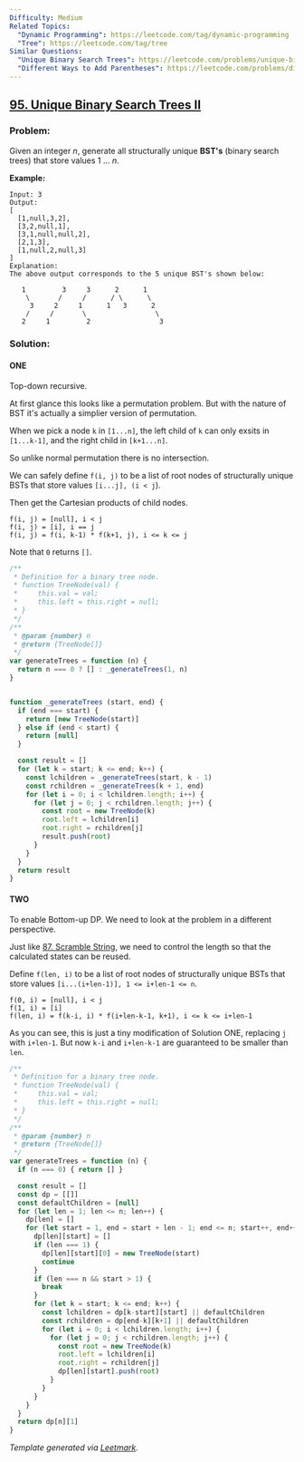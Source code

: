 ```yaml
---
Difficulty: Medium
Related Topics:
  "Dynamic Programming": https://leetcode.com/tag/dynamic-programming
  "Tree": https://leetcode.com/tag/tree
Similar Questions:
  "Unique Binary Search Trees": https://leetcode.com/problems/unique-binary-search-trees
  "Different Ways to Add Parentheses": https://leetcode.com/problems/different-ways-to-add-parentheses
---
```


## [95. Unique Binary Search Trees II](https://leetcode.com/problems/unique-binary-search-trees-ii/description/)

### Problem:

Given an integer *n*, generate all structurally unique **BST's** (binary search trees) that store values 1 ... *n*.

**Example:**

```
Input: 3
Output:
[
  [1,null,3,2],
  [3,2,null,1],
  [3,1,null,null,2],
  [2,1,3],
  [1,null,2,null,3]
]
Explanation:
The above output corresponds to the 5 unique BST's shown below:

   1         3     3      2      1
    \       /     /      / \      \
     3     2     1      1   3      2
    /     /       \                 \
   2     1         2                 3
```

### Solution:

#### ONE

Top-down recursive.

At first glance this looks like a permutation problem. But with the nature of BST it's actually a simplier version of permutation.

When we pick a node `k` in `[1...n]`, the left child of `k` can only exsits in `[1...k-1]`, and the right child in `[k+1...n]`.

So unlike normal permutation there is no intersection.

We can safely define `f(i, j)` to be a list of root nodes of structurally unique BSTs that store values `[i...j], (i < j`).

Then get the Cartesian products of child nodes.

```
f(i, j) = [null], i < j
f(i, j) = [i], i == j
f(i, j) = f(i, k-1) * f(k+1, j), i <= k <= j
```

Note that `0` returns `[]`.


```javascript
/**
 * Definition for a binary tree node.
 * function TreeNode(val) {
 *     this.val = val;
 *     this.left = this.right = null;
 * }
 */
/**
 * @param {number} n
 * @return {TreeNode[]}
 */
var generateTrees = function (n) {
  return n === 0 ? [] : _generateTrees(1, n)
}


function _generateTrees (start, end) {
  if (end === start) {
    return [new TreeNode(start)]
  } else if (end < start) {
    return [null]
  }

  const result = []
  for (let k = start; k <= end; k++) {
    const lchildren = _generateTrees(start, k - 1)
    const rchildren = _generateTrees(k + 1, end)
    for (let i = 0; i < lchildren.length; i++) {
      for (let j = 0; j < rchildren.length; j++) {
        const root = new TreeNode(k)
        root.left = lchildren[i]
        root.right = rchildren[j]
        result.push(root)
      }
    }
  }
  return result
}
```

#### TWO

To enable Bottom-up DP. We need to look at the problem in a different perspective.

Just like [87. Scramble String](./087.%20Scramble%20String.md), we need to control the length so that the calculated states can be reused.

Define `f(len, i)` to be a list of root nodes of structurally unique BSTs that store values `[i...(i+len-1)], 1 <= i+len-1 <= n`.

```
f(0, i) = [null], i < j
f(1, i) = [i]
f(len, i) = f(k-i, i) * f(i+len-k-1, k+1), i <= k <= i+len-1
```

As you can see, this is just a tiny modification of Solution ONE, replacing `j` with `i+len-1`. But now `k-i` and `i+len-k-1` are guaranteed to be smaller than `len`.

```javascript
/**
 * Definition for a binary tree node.
 * function TreeNode(val) {
 *     this.val = val;
 *     this.left = this.right = null;
 * }
 */
/**
 * @param {number} n
 * @return {TreeNode[]}
 */
var generateTrees = function (n) {
  if (n === 0) { return [] }

  const result = []
  const dp = [[]]
  const defaultChildren = [null]
  for (let len = 1; len <= n; len++) {
    dp[len] = []
    for (let start = 1, end = start + len - 1; end <= n; start++, end++) {
      dp[len][start] = []
      if (len === 1) {
        dp[len][start][0] = new TreeNode(start)
        continue
      }
      if (len === n && start > 1) {
        break
      }
      for (let k = start; k <= end; k++) {
        const lchildren = dp[k-start][start] || defaultChildren
        const rchildren = dp[end-k][k+1] || defaultChildren
        for (let i = 0; i < lchildren.length; i++) {
          for (let j = 0; j < rchildren.length; j++) {
            const root = new TreeNode(k)
            root.left = lchildren[i]
            root.right = rchildren[j]
            dp[len][start].push(root)
          }
        }
      }
    }
  }
  return dp[n][1]
}
```

*Template generated via [Leetmark](https://github.com/crimx/crx-leetmark).*
